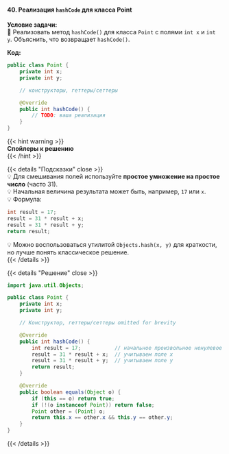 #### 40. Реализация `hashCode` для класса Point

**Условие задачи:**  
📌 Реализовать метод `hashCode()` для класса `Point` с полями `int x` и `int y`. Объяснить, что возвращает `hashCode()`.

**Код:**

```java
public class Point {
    private int x;
    private int y;

    // конструкторы, геттеры/сеттеры

    @Override
    public int hashCode() {
        // TODO: ваша реализация
    }
}
```


{{< hint warning >}}  
**Спойлеры к решению**  
{{< /hint >}}

{{< details "Подсказки" close >}}  
💡 Для смешивания полей используйте **простое умножение на простое число** (часто 31).  
💡 Начальная величина результата может быть, например, `17` или `x`.  
💡 Формула:

```java
int result = 17;
result = 31 * result + x;
result = 31 * result + y;
return result;
```

💡 Можно воспользоваться утилитой `Objects.hash(x, y)` для краткости, но лучше понять классическое решение.  
{{< /details >}}

{{< details "Решение" close >}}

```java
import java.util.Objects;

public class Point {
    private int x;
    private int y;

    // Конструктор, геттеры/сеттеры omitted for brevity

    @Override
    public int hashCode() {
        int result = 17;           // начальное произвольное ненулевое значение
        result = 31 * result + x;  // учитываем поле x
        result = 31 * result + y;  // учитываем поле y
        return result;
    }

    @Override
    public boolean equals(Object o) {
        if (this == o) return true;
        if (!(o instanceof Point)) return false;
        Point other = (Point) o;
        return this.x == other.x && this.y == other.y;
    }
}
```

{{< /details >}}